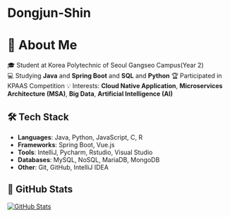 # Dongjun-Shin
# 🚀 About Me

🎓 Student at Korea Polytechnic of Seoul Gangseo Campus(Year 2)  
💻 Studying **Java** and **Spring Boot**  and  **SQL** and **Python**
🏆 Participated in KPAAS Competition 
💡 Interests: **Cloud Native Application**, **Microservices Architecture (MSA)**, **Big Data**, **Artificial Intelligence (AI)**  

## 🛠️ Tech Stack

- **Languages**: Java, Python, JavaScript, C, R 
- **Frameworks**: Spring Boot, Vue.js
- **Tools**: IntelliJ, Pycharm, Rstudio, Visual Studio
- **Databases**: MySQL, NoSQL, MariaDB, MongoDB
- **Other**: Git, GitHub, IntelliJ IDEA

## 🏅 GitHub Stats

[![GitHub Stats](https://github-readme-stats.vercel.app/api?username=your-username&show_icons=true&count_private=true)](https://github.com/tls0000)

